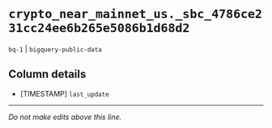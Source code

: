 # `crypto_near_mainnet_us._sbc_4786ce231cc24ee6b265e5086b1d68d2`
`bq-1` | `bigquery-public-data`

## Column details
* [TIMESTAMP] `last_update`

-------------------------------------------------------------------------------
*Do not make edits above this line.*
